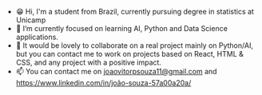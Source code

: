 - 😁 Hi, I'm a student from Brazil, currently pursuing degree in statistics at Unicamp
- 🌱 I’m currently focused on learning AI, Python and Data Science applications.
- 🐆 It would be lovely to collaborate on a real project mainly on Python/AI, but you can contact me to work on projects based on React, HTML & CSS, and any project with a positive impact.
- 📫 You can contact me on joaovitorpsouza11@gmail.com and https://www.linkedin.com/in/joão-souza-57a00a20a/
